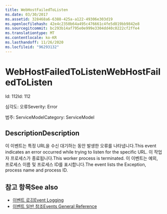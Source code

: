 ```yaml
---
title: WebHostFailedToListen
ms.date: 03/30/2017
ms.assetid: 328468a6-6388-425a-a122-49306e303d19
ms.openlocfilehash: 42e4c2350b64a495c476661c4fe5d819bb9842e8
ms.sourcegitcommit: bc293b14af795e0e999e3304dd40c0222cf2ffe4
ms.translationtype: MT
ms.contentlocale: ko-KR
ms.lasthandoff: 11/26/2020
ms.locfileid: "96293132"
---
```

# <a name="webhostfailedtolisten"></a><span data-ttu-id="2c336-102">WebHostFailedToListen</span><span class="sxs-lookup"><span data-stu-id="2c336-102">WebHostFailedToListen</span></span>

<span data-ttu-id="2c336-103">Id: 112</span><span class="sxs-lookup"><span data-stu-id="2c336-103">Id: 112</span></span>  
  
 <span data-ttu-id="2c336-104">심각도: 오류</span><span class="sxs-lookup"><span data-stu-id="2c336-104">Severity: Error</span></span>  
  
 <span data-ttu-id="2c336-105">범주: ServiceModel</span><span class="sxs-lookup"><span data-stu-id="2c336-105">Category: ServiceModel</span></span>  
  
## <a name="description"></a><span data-ttu-id="2c336-106">Description</span><span class="sxs-lookup"><span data-stu-id="2c336-106">Description</span></span>  

 <span data-ttu-id="2c336-107">이 이벤트는 특정 URL을 수신 대기하는 동안 발생한 오류를 나타냅니다.</span><span class="sxs-lookup"><span data-stu-id="2c336-107">This event indicates an error occurred while trying to listen for the specific URL.</span></span> <span data-ttu-id="2c336-108">이 작업자 프로세스가 종료됩니다.</span><span class="sxs-lookup"><span data-stu-id="2c336-108">This worker process is terminated.</span></span> <span data-ttu-id="2c336-109">이 이벤트는 예외, 프로세스 이름 및 프로세스 ID를 표시합니다.</span><span class="sxs-lookup"><span data-stu-id="2c336-109">The event lists the Exception, process name and process ID.</span></span>  
  
## <a name="see-also"></a><span data-ttu-id="2c336-110">참고 항목</span><span class="sxs-lookup"><span data-stu-id="2c336-110">See also</span></span>

- [<span data-ttu-id="2c336-111">이벤트 로깅</span><span class="sxs-lookup"><span data-stu-id="2c336-111">Event Logging</span></span>](index.md)
- [<span data-ttu-id="2c336-112">이벤트 일반 참조</span><span class="sxs-lookup"><span data-stu-id="2c336-112">Events General Reference</span></span>](events-general-reference.md)
